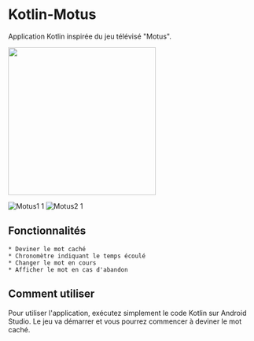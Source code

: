 # Kotlin-Motus

Application Kotlin inspirée du jeu télévisé "Motus".


<img src="[https://your-image-url.type](https://user-images.githubusercontent.com/114108511/219881649-c9d20346-0828-4364-b7ba-6a04d0886a82.jpg)" width="300">

![Motus1 1](https://user-images.githubusercontent.com/114108511/219881649-c9d20346-0828-4364-b7ba-6a04d0886a82.jpg)
![Motus2 1](https://user-images.githubusercontent.com/114108511/219881663-76be860f-32f8-4b49-8ab4-e2c3e4f3edc3.jpg)


## Fonctionnalités

    * Deviner le mot caché
    * Chronomètre indiquant le temps écoulé
    * Changer le mot en cours
    * Afficher le mot en cas d'abandon

## Comment utiliser

Pour utiliser l'application, exécutez simplement le code Kotlin sur Android Studio. 
Le jeu va démarrer et vous pourrez commencer à deviner le mot caché.
